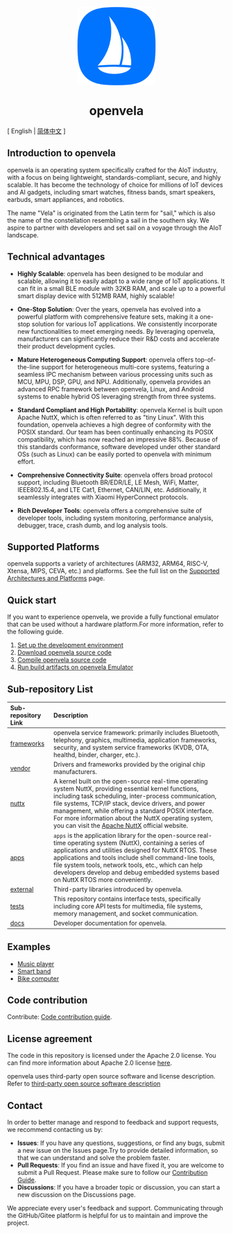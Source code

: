 <div align="center">
  <img src="./images/openvela.svg" width="180" />
</div>

<h1 align="center">openvela</h1>

\[ English | [简体中文](README_zh-cn.md) \]

## Introduction to openvela

openvela is an operating system specifically crafted for the AIoT industry, with a focus on being lightweight, standards-compliant, secure, and highly scalable. It has become the technology of choice for millions of IoT devices and AI gadgets, including smart watches, fitness bands, smart speakers, earbuds, smart appliances, and robotics.

The name "Vela" is originated from the Latin term for "sail," which is also the name of the constellation resembling a sail in the southern sky. We aspire to partner with developers and set sail on a voyage through the AIoT landscape.

## Technical advantages

- **Highly Scalable**: openvela has been designed to be modular and scalable, allowing it to easily adapt to a wide range of IoT applications. It can fit in a small BLE module with 32KB RAM, and scale up to a powerful smart display device with 512MB RAM, highly scalable!

- **One-Stop Solution**: Over the years, openvela has evolved into a powerful platform with comprehensive feature sets, making it a one-stop solution for various IoT applications. We consistently incorporate new functionalities to meet emerging needs. By leveraging openvela, manufacturers can significantly reduce their R&D costs and accelerate their product development cycles. 

- **Mature Heterogeneous Computing Support**: openvela offers top-of-the-line support for heterogeneous multi-core systems, featuring a seamless IPC mechanism between various processing units such as MCU, MPU, DSP, GPU, and NPU. Additionally, openvela provides an advanced RPC framework between openvela, Linux, and Android systems to enable hybrid OS leveraging strength from three systems.

- **Standard Compliant and High Portability**: openvela Kernel is built upon Apache NuttX,  which is often referred to as "tiny Linux". With this foundation, openvela achieves a high degree of conformity with the POSIX standard. Our team has been continually enhancing its POSIX compatibility, which has now reached an impressive 88%. Because of this standards conformance, software developed under other standard OSs (such as Linux) can be easily ported to openvela with minimum effort.

- **Comprehensive Connectivity Suite**: openvela offers broad protocol support, including Bluetooth BR/EDR/LE, LE Mesh, WiFi, Matter, IEEE802.15.4, and LTE Cat1, Ethernet, CAN/LIN, etc. Additionally, it seamlessly integrates with Xiaomi HyperConnect protocols.

- **Rich Developer Tools**: openvela offers a comprehensive suite of developer tools, including system monitoring, performance analysis, debugger, trace, crash dumb, and log analysis tools. 

## Supported Platforms

openvela supports a variety of architectures (ARM32, ARM64, RISC-V, Xtensa, MIPS, CEVA, etc.) and platforms. See the full list on the [Supported Architectures and Platforms](https://nuttx.apache.org/docs/latest/platforms/index.html) page.

## Quick start

If you want to experience openvela, we provide a fully functional emulator that can be used without a hardware platform.For more information, refer to the following guide.

1. [Set up the development environment](./Getting_Started/Set_up_the_development_environment.md)
2. [Download openvela source code](./Getting_Started/Download_Vela_sources.md)
3. [Compile openvela source code](./Getting_Started/Build_Vela_from_sources.md)
4. [Run build artifacts on openvela Emulator](./Getting_Started/Run_Vela_on_Vela_Emulator.md)

## Sub-repository List  

| Sub-repository Link                                         | Description                                                  |  
| :--------------------------------------------------------- | :--------------------------------------------------------- |  
| [frameworks](../../../../open-vela/frameworks)            | openvela service framework: primarily includes Bluetooth, telephony, graphics, multimedia, application frameworks, security, and system service frameworks (KVDB, OTA, healthd, binder, charger, etc.). |  
| [vendor](../../../../open-vela/vendor)                    | Drivers and frameworks provided by the original chip manufacturers.      |  
| [nuttx](../../../../open-vela/nuttx)                      | A kernel built on the open-source real-time operating system NuttX, providing essential kernel functions, including task scheduling, inter-process communication, file systems, TCP/IP stack, device drivers, and power management, while offering a standard POSIX interface. For more information about the NuttX operating system, you can visit the [Apache NuttX](https://nuttx.apache.org/) official website. |
| [apps](../../../../open-vela/apps)                        | `apps` is the application library for the open-source real-time operating system (NuttX), containing a series of applications and utilities designed for NuttX RTOS. These applications and tools include shell command-line tools, file system tools, network tools, etc., which can help developers develop and debug embedded systems based on NuttX RTOS more conveniently.   |  
| [external](../../../../open-vela/external)                | Third-party libraries introduced by openvela.             |  
| [tests](../../../../open-vela/tests)                      | This repository contains interface tests, specifically including core API tests for multimedia, file systems, memory management, and socket communication. |  
| [docs](../../../../open-vela/docs)                        | Developer documentation for openvela.        |

## Examples

* [Music player](./Examples/Music_Player_Example.md)
* [Smart band](./Examples/Smart_Band_Example.md)
* [Bike computer](./Examples/X_Track.md)

## Code contribution

Contribute: [Code contribution guide](./CONTRIBUTING.md).

## License agreement

The code in this repository is licensed under the Apache 2.0 license. You can find more information about Apache 2.0 license [here](https://www.apache.org/licenses/LICENSE-2.0.txt).

openvela uses third-party open source software and license description. Refer to [third-party open source software description](Third_Party_and_Open_Source_Components.md)

## Contact

In order to better manage and respond to feedback and support requests, we recommend contacting us by:

- **Issues**: If you have any questions, suggestions, or find any bugs, submit a new issue on the Issues page.Try to provide detailed information, so that we can understand and solve the problem faster.
- **Pull Requests**: If you find an issue and have fixed it, you are welcome to submit a Pull Request. Please make sure to follow our [Contribution Guide](./CONTRIBUTING.md).
- **Discussions**: If you have a broader topic or discussion, you can start a new discussion on the Discussions page.

We appreciate every user's feedback and support. Communicating through the GitHub/Gitee platform is helpful for us to maintain and improve the project.

